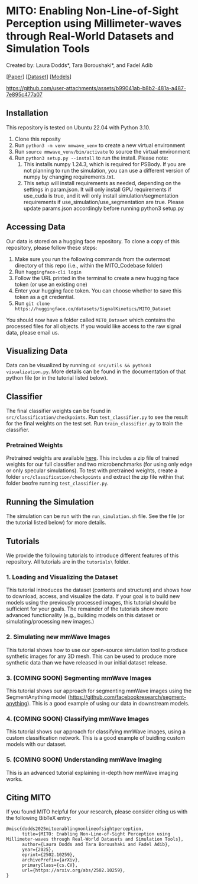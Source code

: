 # MITO: Enabling Non-Line-of-Sight Perception using Millimeter-waves through Real-World Datasets and Simulation Tools

Created by: Laura Dodds*, Tara Boroushaki*, and Fadel Adib

[[Paper](http://arxiv.org/abs/2502.10259)] [[Dataset](https://huggingface.co/datasets/SignalKinetics/MITO_Dataset)] [[Models](https://drive.google.com/file/d/1WzkjCBq-tK-8Il-dCjyOuNZ_oeNgd8AV/view?usp=sharing)]


https://github.com/user-attachments/assets/b99041ab-b8b2-481a-a487-7e895c477a07



## Installation
This repository is tested on Ubuntu 22.04 with Python 3.10. 

1. Clone this reposity
2. Run `python3 -m venv mmwave_venv` to create a new virtual environment
3. Run `source mmwave_venv/bin/activate` to source the virtual environment
4. Run `python3 setup.py --install` to run the install. Please note:
    1. This installs numpy 1.24.3, which is required for PSBody. If you are not planning to run the simulation, you can use a different version of numpy by changing requirements.txt.
    2. This setup will install requirements as needed, depending on the settings in param.json. It will only install GPU requirements if use_cuda is true, and it will only install simulation/segmentation requirements if use_simulation/use_segmentation are true. Please update params.json accordingly before running python3 setup.py

## Accessing Data
Our data is stored on a hugging face repository. To clone a copy of this repository, please follow these steps:

1. Make sure you run the following commands from the outermost directory of this repo (i.e., within the MITO_Codebase folder)
2. Run `huggingface-cli login`
3. Follow the URL printed in the terminal to create a new hugging face token (or use an existing one)
4. Enter your hugging face token. You can choose whether to save this token as a git credential.  
5. Run `git clone https://huggingface.co/datasets/SignalKinetics/MITO_Dataset`

You should now have a folder called `MITO_Dataset` which contains the processed files for all objects. If you would like access to the raw signal data, please email us.

## Visualizing Data
Data can be visualized by running `cd src/utils && python3 visualization.py`. More details can be found in the documentation of that python file (or in the tutorial listed below).

## Classifier
The final classifier weights can be found in `src/classification/checkpoints`. Run `test_classifier.py` to see the result for the final weights on the test set. Run `train_classifier.py` to train the classifier. 

### Pretrained Weights
Pretrained weights are available [here](https://drive.google.com/file/d/1WzkjCBq-tK-8Il-dCjyOuNZ_oeNgd8AV/view?usp=sharing).
This includes a zip file of trained weights for our full classifier and two microbenchmarks (for using only edge or only specular simulations). To test with pretrained weights, create a folder `src/classification/checkpoints` and extract the zip file within that folder beofre running `test_classifier.py`.  

## Running the Simulation
The simulation can be run with the `run_simulation.sh` file. See the file (or the tutorial listed below) for more details. 

## Tutorials 
We provide the following tutorials to introduce different features of this repository. All tutorials are in the `tutorials\` folder.

### 1. Loading and Visualizing the Dataset
This tutorial introduces the dataset (contents and structure) and shows how to download, access, and visualize the data. If your goal is to build new models using the previously processed images, this tutorial should be sufficient for your goals. The remainder of the tutorials show more advanced functionality (e.g., building models on this dataset or simulating/processing new images.)

### 2. Simulating new mmWave Images
This tutorial shows how to use our open-source simulation tool to produce synthetic images for any 3D mesh. This can be used to produce more synthetic data than we have released in our initial dataset release. 

### 3. (COMING SOON) Segmenting mmWave Images
This tutorial shows our approach for segmenting mmWave images using the SegmentAnything model (https://github.com/facebookresearch/segment-anything). This is a good example of using our data in downstream models.

### 4. (COMING SOON) Classifying mmWave Images
This tutorial shows our approach for classifying mmWave images, using a custom classification network. This is a good example of buidling custom models with our dataset. 

### 5. (COMING SOON) Understanding mmWave Imaging
This is an advanced tutorial explaining in-depth how mmWave imaging works. 


## Citing MITO
If you found MITO helpful for your research, please consider citing us with the following BibTeX entry:
```
@misc{dodds2025mitoenablingnonlineofsightperception,  
      title={MITO: Enabling Non-Line-of-Sight Perception using Millimeter-waves through Real-World Datasets and Simulation Tools},   
      author={Laura Dodds and Tara Boroushaki and Fadel Adib},  
      year={2025},  
      eprint={2502.10259},  
      archivePrefix={arXiv},  
      primaryClass={cs.CV},  
      url={https://arxiv.org/abs/2502.10259},   
}
```




